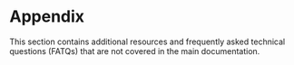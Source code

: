 # Appendix

This section contains additional resources and frequently asked technical
questions (FATQs) that are not covered in the main documentation.
